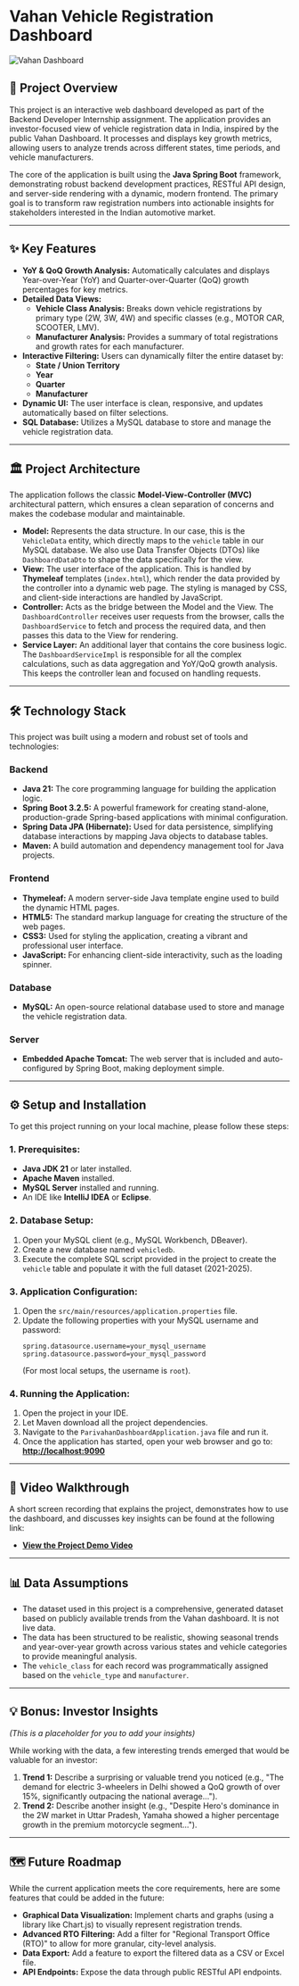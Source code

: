 # Vahan Vehicle Registration Dashboard

![Vahan Dashboard](https://drive.google.com/file/d/1vIgsykmsiLZ370dF_LizWx3jZ2gs3QLT/view?usp=drive_link)

## 🚀 Project Overview

This project is an interactive web dashboard developed as part of the Backend Developer Internship assignment. The application provides an investor-focused view of vehicle registration data in India, inspired by the public Vahan Dashboard. It processes and displays key growth metrics, allowing users to analyze trends across different states, time periods, and vehicle manufacturers.

The core of the application is built using the **Java Spring Boot** framework, demonstrating robust backend development practices, RESTful API design, and server-side rendering with a dynamic, modern frontend. The primary goal is to transform raw registration numbers into actionable insights for stakeholders interested in the Indian automotive market.

---

## ✨ Key Features

- **YoY & QoQ Growth Analysis:** Automatically calculates and displays Year-over-Year (YoY) and Quarter-over-Quarter (QoQ) growth percentages for key metrics.
- **Detailed Data Views:**
    - **Vehicle Class Analysis:** Breaks down vehicle registrations by primary type (2W, 3W, 4W) and specific classes (e.g., MOTOR CAR, SCOOTER, LMV).
    - **Manufacturer Analysis:** Provides a summary of total registrations and growth rates for each manufacturer.
- **Interactive Filtering:** Users can dynamically filter the entire dataset by:
    - **State / Union Territory**
    - **Year**
    - **Quarter**
    - **Manufacturer**
- **Dynamic UI:** The user interface is clean, responsive, and updates automatically based on filter selections.
- **SQL Database:** Utilizes a MySQL database to store and manage the vehicle registration data.

---
## 🏛️ Project Architecture

The application follows the classic **Model-View-Controller (MVC)** architectural pattern, which ensures a clean separation of concerns and makes the codebase modular and maintainable.

* **Model:** Represents the data structure. In our case, this is the `VehicleData` entity, which directly maps to the `vehicle` table in our MySQL database. We also use Data Transfer Objects (DTOs) like `DashboardDataDto` to shape the data specifically for the view.
* **View:** The user interface of the application. This is handled by **Thymeleaf** templates (`index.html`), which render the data provided by the controller into a dynamic web page. The styling is managed by CSS, and client-side interactions are handled by JavaScript.
* **Controller:** Acts as the bridge between the Model and the View. The `DashboardController` receives user requests from the browser, calls the `DashboardService` to fetch and process the required data, and then passes this data to the View for rendering.
* **Service Layer:** An additional layer that contains the core business logic. The `DashboardServiceImpl` is responsible for all the complex calculations, such as data aggregation and YoY/QoQ growth analysis. This keeps the controller lean and focused on handling requests.

---

## 🛠️ Technology Stack

This project was built using a modern and robust set of tools and technologies:

### **Backend**
- **Java 21:** The core programming language for building the application logic.
- **Spring Boot 3.2.5:** A powerful framework for creating stand-alone, production-grade Spring-based applications with minimal configuration.
- **Spring Data JPA (Hibernate):** Used for data persistence, simplifying database interactions by mapping Java objects to database tables.
- **Maven:** A build automation and dependency management tool for Java projects.

### **Frontend**
- **Thymeleaf:** A modern server-side Java template engine used to build the dynamic HTML pages.
- **HTML5:** The standard markup language for creating the structure of the web pages.
- **CSS3:** Used for styling the application, creating a vibrant and professional user interface.
- **JavaScript:** For enhancing client-side interactivity, such as the loading spinner.

### **Database**
- **MySQL:** An open-source relational database used to store and manage the vehicle registration data.

### **Server**
- **Embedded Apache Tomcat:** The web server that is included and auto-configured by Spring Boot, making deployment simple.

---

## ⚙️ Setup and Installation

To get this project running on your local machine, please follow these steps:

### **1. Prerequisites:**
- **Java JDK 21** or later installed.
- **Apache Maven** installed.
- **MySQL Server** installed and running.
- An IDE like **IntelliJ IDEA** or **Eclipse**.

### **2. Database Setup:**
1.  Open your MySQL client (e.g., MySQL Workbench, DBeaver).
2.  Create a new database named `vehicledb`.
3.  Execute the complete SQL script provided in the project to create the `vehicle` table and populate it with the full dataset (2021-2025).

### **3. Application Configuration:**
1.  Open the `src/main/resources/application.properties` file.
2.  Update the following properties with your MySQL username and password:
    ```properties
    spring.datasource.username=your_mysql_username
    spring.datasource.password=your_mysql_password
    ```
    (For most local setups, the username is `root`).

### **4. Running the Application:**
1.  Open the project in your IDE.
2.  Let Maven download all the project dependencies.
3.  Navigate to the `ParivahanDashboardApplication.java` file and run it.
4.  Once the application has started, open your web browser and go to:
    **[http://localhost:9090](http://localhost:9090)**

---

## 🎥 Video Walkthrough

A short screen recording that explains the project, demonstrates how to use the dashboard, and discusses key insights can be found at the following link:

- **[View the Project Demo Video](https://drive.google.com/file/d/1jtO7-0o1eIslqvV_3bVo2tvj-o0Aw_Ti/view?usp=drive_link)**

---

## 📊 Data Assumptions

- The dataset used in this project is a comprehensive, generated dataset based on publicly available trends from the Vahan dashboard. It is not live data.
- The data has been structured to be realistic, showing seasonal trends and year-over-year growth across various states and vehicle categories to provide meaningful analysis.
- The `vehicle_class` for each record was programmatically assigned based on the `vehicle_type` and `manufacturer`.

---

## 💡 Bonus: Investor Insights

*(This is a placeholder for you to add your insights)*

While working with the data, a few interesting trends emerged that would be valuable for an investor:

1.  **Trend 1:** Describe a surprising or valuable trend you noticed (e.g., "The demand for electric 3-wheelers in Delhi showed a QoQ growth of over 15%, significantly outpacing the national average...").
2.  **Trend 2:** Describe another insight (e.g., "Despite Hero's dominance in the 2W market in Uttar Pradesh, Yamaha showed a higher percentage growth in the premium motorcycle segment...").

---

## 🗺️ Future Roadmap

While the current application meets the core requirements, here are some features that could be added in the future:

- **Graphical Data Visualization:** Implement charts and graphs (using a library like Chart.js) to visually represent registration trends.
- **Advanced RTO Filtering:** Add a filter for "Regional Transport Office (RTO)" to allow for more granular, city-level analysis.
- **Data Export:** Add a feature to export the filtered data as a CSV or Excel file.
- **API Endpoints:** Expose the data through public RESTful API endpoints.
